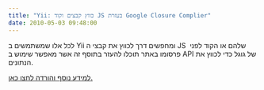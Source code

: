```yaml
---
title: "Yii: כווץ קבצים וקוד JS בעזרת Google Closure Complier"
date: 2010-05-03 09:48:00
---
```


לכל אלו שמשתמשים ב Yii ומחפשים דרך לכווץ את קבצי ה JS  שלהם או הקוד לפני פרסומו באתר תוכלו להעזר בתוסף זה אשר מאפשר שימוש ב API של גוגל כדי לכווץ את הנתונים.

<!--more-->

<a href="http://www.yiiframework.com/extension/google-complier-extension/" target="_blank">למידע נוסף והורדה לחצו כאן.</a>
